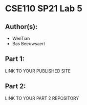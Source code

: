 # CSE110 SP21 Lab 5

## Author(s):
- WenTian
- Bas Beeuwsaert

## Part 1:

LINK TO YOUR PUBLISHED SITE

## Part 2:

LINK TO YOUR PART 2 REPOSITORY
